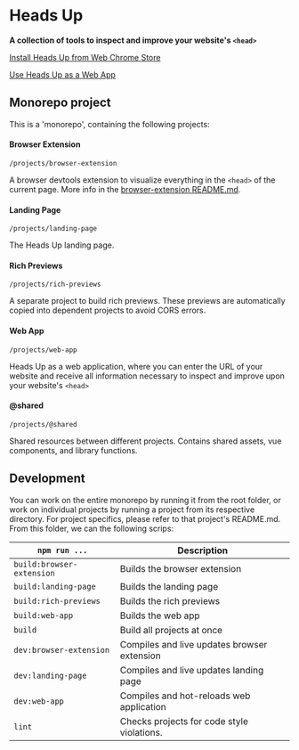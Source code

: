 # Heads Up

**A collection of tools to inspect and improve your website's `<head>`**

[Install Heads Up from Web Chrome Store](https://chrome.google.com/webstore/detail/heads-up/ajjdmakdoicbgmgoacfmlplnefljpcke)

[Use Heads Up as a Web App](https://heads-up-web-app.netlify.app/)

## Monorepo project
This is a 'monorepo', containing the following projects:

#### Browser Extension
`/projects/browser-extension`


A browser devtools extension to visualize everything in the `<head>` of the current page.
More info in the [browser-extension README.md](./projects/browser-extension).

#### Landing Page
`/projects/landing-page`


The Heads Up landing page.

#### Rich Previews
`/projects/rich-previews`


A separate project to build rich previews. These previews are automatically copied into dependent projects to avoid CORS errors.

#### Web App
`/projects/web-app`


Heads Up as a web application, where you can enter the URL of your website and receive all information necessary to inspect and improve upon your website's `<head>`

#### @shared
`/projects/@shared`


Shared resources between different projects. Contains shared assets, vue components, and library functions.

## Development
You can work on the entire monorepo by running it from the root folder, or work on individual projects by running a project from its respective directory.
For project specifics, please refer to that project's README.md.
From this folder, we can the following scrips:

`npm run ...` | Description
---|---
`build:browser-extension` | Builds the browser extension
`build:landing-page` | Builds the landing page
`build:rich-previews` | Builds the rich previews
`build:web-app` | Builds the web app
`build` | Build all projects at once
`dev:browser-extension` | Compiles and live updates browser extension
`dev:landing-page` | Compiles and live updates landing page
`dev:web-app` | Compiles and hot-reloads web application
`lint` | Checks projects for code style violations.

